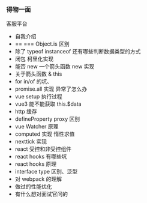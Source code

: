 ### 得物一面

客服平台

- 自我介绍
- == === Object.is 区别
- 除了 typeof instanceof 还有哪些判断数据类型的方式
- 闭包 柯里化实现
- 能否 new 一个箭头函数 new 实现
- 关于箭头函数 & this
- for in/of 的坑、
- promise.all 实现 异常了怎么办
- vue setup 执行过程
- vue3 能不能获取 this.$data
- http 缓存
- defineProperty proxy 区别
- vue Watcher 原理
- computed 实现 惰性求值
- nexttick 实现
- react 受控和非受控组件
- react hooks 有哪些坑
- react hooks 原理
- interface type 区别、泛型
- 对 webpack 的理解
- 做过的性能优化
- 有什么想对面试官问的
